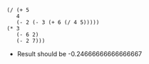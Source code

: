 
    (/ (+ 5 
       4 
       (- 2 (- 3 (+ 6 (/ 4 5))))) 
    (* 3 
       (- 6 2) 
       (- 2 7))) 
      
 - Result should be -0.24666666666666667
